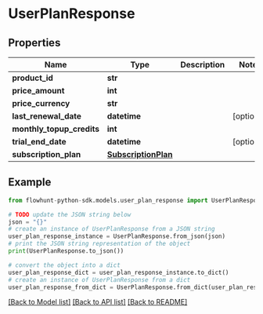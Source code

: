 # UserPlanResponse


## Properties

Name | Type | Description | Notes
------------ | ------------- | ------------- | -------------
**product_id** | **str** |  | 
**price_amount** | **int** |  | 
**price_currency** | **str** |  | 
**last_renewal_date** | **datetime** |  | [optional] 
**monthly_topup_credits** | **int** |  | 
**trial_end_date** | **datetime** |  | [optional] 
**subscription_plan** | [**SubscriptionPlan**](SubscriptionPlan.md) |  | 

## Example

```python
from flowhunt-python-sdk.models.user_plan_response import UserPlanResponse

# TODO update the JSON string below
json = "{}"
# create an instance of UserPlanResponse from a JSON string
user_plan_response_instance = UserPlanResponse.from_json(json)
# print the JSON string representation of the object
print(UserPlanResponse.to_json())

# convert the object into a dict
user_plan_response_dict = user_plan_response_instance.to_dict()
# create an instance of UserPlanResponse from a dict
user_plan_response_from_dict = UserPlanResponse.from_dict(user_plan_response_dict)
```
[[Back to Model list]](../README.md#documentation-for-models) [[Back to API list]](../README.md#documentation-for-api-endpoints) [[Back to README]](../README.md)


